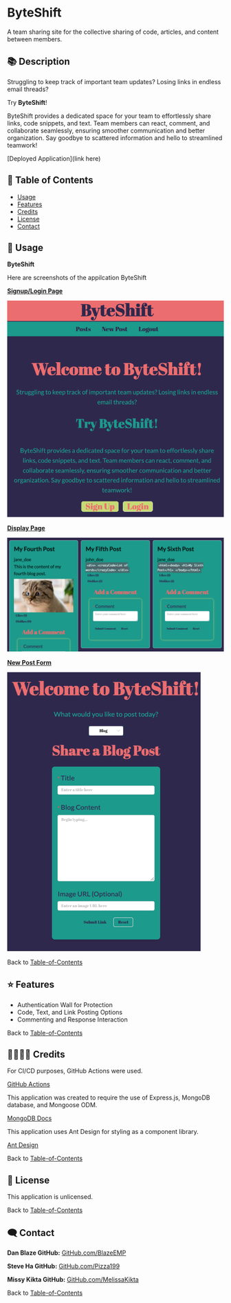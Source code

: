 # ByteShift
A team sharing site for the collective sharing of code, articles, and content between members.

## 📚 Description
Struggling to keep track of important team updates? Losing links in endless email threads?

Try <strong>ByteShift</strong>!

ByteShift provides a dedicated space for your team to effortlessly share links, code snippets, and text. Team members can react, comment, and collaborate seamlessly, ensuring smoother communication and better organization. Say goodbye to scattered information and hello to streamlined teamwork!

[Deployed Application](link here) 

## 🚀 Table of Contents
  * [Usage](#📝-Usage)
  * [Features](#⭐-features)
  * [Credits](#🫱🏽‍🫲🏾-credits)
  * [License](#📃-license)
  * [Contact](#🗨️-contact)

## 📝 Usage
<strong>ByteShift </strong>

Here are screenshots of the appilcation ByteShift 

<u><strong>Signup/Login Page</strong></u>

![Navigation](./assets/images/signup.png)


<u><strong>Display Page</strong></u>

![Navigation](./assets/images/display.png)


<u><strong>New Post Form</strong></u>

![Navigation](./assets/images/form.png)


Back to [Table-of-Contents](#🚀-table-of-contents)


## ⭐ Features

  * Authentication Wall for Protection
  * Code, Text, and Link Posting Options
  * Commenting and Response Interaction


Back to [Table-of-Contents](#🚀-table-of-contents)


## 🫱🏽‍🫲🏾 Credits

For CI/CD purposes, GitHub Actions were used.

[GitHub Actions](https://github.com/features/actions)


This application was created to require the use of Express.js, MongoDB database, and Mongoose ODM. 

[MongoDB Docs](https://www.mongodb.com/docs/)


This application uses Ant Design for styling as a component library. 

[Ant Design](https://ant.design/)


Back to [Table-of-Contents](#🚀-table-of-contents)


## 📃 License
This application is unlicensed. 

Back to [Table-of-Contents](#🚀-table-of-contents)


## 🗨️ Contact
  
  <strong>Dan Blaze GitHub:</strong> [GitHub.com/BlazeEMP](https://github.com/BlazeEMP)

  <strong>Steve Ha GitHub:</strong> [GitHub.com/Pizza199](https://github.com/Pizza199)
  
  <strong>Missy Kikta GitHub:</strong> [GitHub.com/MelissaKikta](https://github.com/melissakikta)

Back to [Table-of-Contents](#🚀-table-of-contents)
